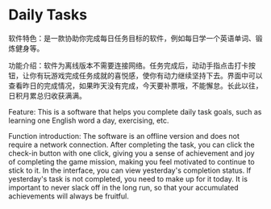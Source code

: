 # Daily Tasks

软件特色：是一款协助你完成每日任务目标的软件，例如每日学一个英语单词、锻炼健身等。  

功能介绍：软件为离线版本不需要连接网络。任务完成后，动动手指点击打卡按钮，让你有玩游戏完成任务成就的喜悦感，使你有动力继续坚持下去。界面中可以查看昨日的完成情况，如果昨天没有完成，今天要补票哦，不能懈怠。长此以往，日积月累总归收获满满。

Feature: This is a software that helps you complete daily task goals, such as learning one English word a day, exercising, etc.

Function introduction: The software is an offline version and does not require a network connection. After completing the task, you can click the check-in button with one click, giving you a sense of achievement and joy of completing the game mission, making you feel motivated to continue to stick to it. In the interface, you can view yesterday's completion status. If yesterday's task is not completed, you need to make up for it today. It is important to never slack off in the long run, so that your accumulated achievements will always be fruitful.

